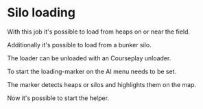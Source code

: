 # Silo loading

  
  
With this job it's possible to load from heaps on or near the field.  
  
Additionally it's possible to load from a bunker silo.  
  
The loader can be unloaded with an Courseplay unloader.  
  


  
  
To start the loading-marker on the AI menu needs to be set.  
  
The marker detects heaps or silos and highlights them on the map.  
  
Now it's possible to start the helper.  
  


